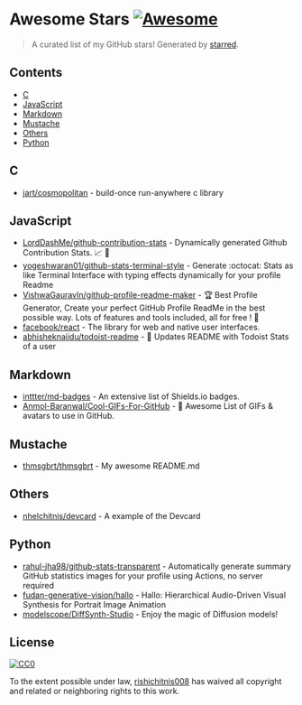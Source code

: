 <!--lint disable awesome-contributing awesome-license awesome-list-item match-punctuation no-repeat-punctuation no-undefined-references awesome-spell-check-->
# Awesome Stars [![Awesome](https://awesome.re/badge.svg)](https://github.com/sindresorhus/awesome)

> A curated list of my GitHub stars! Generated by [starred](https://github.com/maguowei/starred).

## Contents

- [C](#c)
- [JavaScript](#javascript)
- [Markdown](#markdown)
- [Mustache](#mustache)
- [Others](#others)
- [Python](#python)

## C 

- [jart/cosmopolitan](https://github.com/jart/cosmopolitan) - build-once run-anywhere c library

## JavaScript 

- [LordDashMe/github-contribution-stats](https://github.com/LordDashMe/github-contribution-stats) - Dynamically generated Github Contribution Stats. :chart_with_upwards_trend: :calendar:
- [yogeshwaran01/github-stats-terminal-style](https://github.com/yogeshwaran01/github-stats-terminal-style) - Generate :octocat: Stats as like Terminal Interface with typing effects dynamically for your profile Readme
- [VishwaGauravIn/github-profile-readme-maker](https://github.com/VishwaGauravIn/github-profile-readme-maker) - 🏆 Best Profile Generator, Create your perfect GitHub Profile ReadMe in the best possible way. Lots of features and tools included, all for free ! 💫
- [facebook/react](https://github.com/facebook/react) - The library for web and native user interfaces.
- [abhisheknaiidu/todoist-readme](https://github.com/abhisheknaiidu/todoist-readme) - 🚧 Updates README with Todoist Stats of a user

## Markdown 

- [inttter/md-badges](https://github.com/inttter/md-badges) - An extensive list of Shields.io badges.
- [Anmol-Baranwal/Cool-GIFs-For-GitHub](https://github.com/Anmol-Baranwal/Cool-GIFs-For-GitHub) - 🤝 Awesome List of GIFs & avatars to use in GitHub.

## Mustache 

- [thmsgbrt/thmsgbrt](https://github.com/thmsgbrt/thmsgbrt) - My awesome README.md

## Others 

- [nhelchitnis/devcard](https://github.com/nhelchitnis/devcard) - A example of the Devcard

## Python 

- [rahul-jha98/github-stats-transparent](https://github.com/rahul-jha98/github-stats-transparent) - Automatically generate summary GitHub statistics images for your profile using Actions, no server required
- [fudan-generative-vision/hallo](https://github.com/fudan-generative-vision/hallo) - Hallo: Hierarchical Audio-Driven Visual Synthesis for Portrait Image Animation
- [modelscope/DiffSynth-Studio](https://github.com/modelscope/DiffSynth-Studio) - Enjoy the magic of Diffusion models!


## License

[![CC0](http://mirrors.creativecommons.org/presskit/buttons/88x31/svg/cc-zero.svg)](https://creativecommons.org/publicdomain/zero/1.0/)

To the extent possible under law, [rishichitnis008](https://github.com/rishichitnis008) has waived all copyright and related or neighboring rights to this work.

